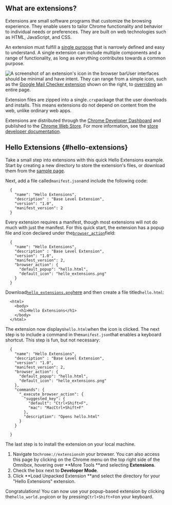 ## What are extensions?

Extensions are small software programs that customize the browsing experience. They enable users to tailor Chrome functionality and behavior to individual needs or preferences. They are built on web technologies such as HTML, JavaScript, and CSS.

An extension must fulfill a [single purpose](https://developer.chrome.com/single_purpose) that is narrowly defined and easy to understand. A single extension can include multiple components and a range of functionality, as long as everything contributes towards a common purpose.

![](https://developer.chrome.com/static/images/index/gmail-small.png "A screenshot of an extension&apos;s icon in the browser bar")User interfaces should be minimal and have intent. They can range from a simple icon, such as the [Google Mail  Checker extension](https://developer.chrome.com/samples#google-mail-checker) shown on the right, to [overriding](https://developer.chrome.com/override) an entire page.

Extension files are zipped into a single`.crx`package that the user downloads and installs. This means extensions do not depend on content from the web, unlike ordinary web apps.

Extensions are distributed through the [Chrome Developer Dashboard](https://chrome.google.com/webstore/developer/dashboard) and published to the [Chrome Web Store](http://chrome.google.com/webstore). For more information, see the [store developer documentation](http://code.google.com/chrome/webstore).

## Hello Extensions {#hello-extensions}

Take a small step into extensions with this quick Hello Extensions example. Start by creating a new directory to store the extension's files, or download them from the [sample page](https://developer.chrome.com/extensions/samples#search:hello).

Next, add a file called`manifest.json`and include the following code:

```
  {
    "name": "Hello Extensions",
    "description" : "Base Level Extension",
    "version": "1.0",
    "manifest_version": 2
  }
```

Every extension requires a manifest, though most extensions will not do much with just the manifest. For this quick start, the extension has a popup file and icon declared under the[`browser_action`](https://developer.chrome.com/browserAction)field:

```
  {
    "name": "Hello Extensions",
    "description" : "Base Level Extension",
    "version": "1.0",
    "manifest_version": 2,
    "browser_action": {
      "default_popup": "hello.html",
      "default_icon": "hello_extensions.png"
    }
  }
```

Download[`hello_extensions.png`here](https://developer.chrome.com/static/images/index/hello_extensions.png) and then create a file titled`hello.html`:

```
  <html>
    <body>
      <h1>Hello Extensions</h1>
    </body>
  </html>
```

The extension now displays`hello.html`when the icon is clicked. The next step is to include a command in the`manifest.json`that enables a keyboard shortcut. This step is fun, but not necessary:

```
  {
    "name": "Hello Extensions",
    "description" : "Base Level Extension",
    "version": "1.0",
    "manifest_version": 2,
    "browser_action": {
      "default_popup": "hello.html",
      "default_icon": "hello_extensions.png"
    },
    "commands": {
      "_execute_browser_action": {
        "suggested_key": {
          "default": "Ctrl+Shift+F",
          "mac": "MacCtrl+Shift+F"
        },
        "description": "Opens hello.html"
      }
    }
  
  }
```

The last step is to install the extension on your local machine.

1. Navigate to`chrome://extensions`in your browser. You can also access this page by clicking on the Chrome menu on the top right side of the Omnibox, hovering over **More Tools **and selecting **Extensions**.
2. Check the box next to **Developer Mode**.
3. Click **Load Unpacked Extension **and select the directory for your "Hello Extensions" extension.

Congratulations! You can now use your popup-based extension by clicking the`hello_world.png`icon or by pressing`Ctrl+Shift+F`on your keyboard.

